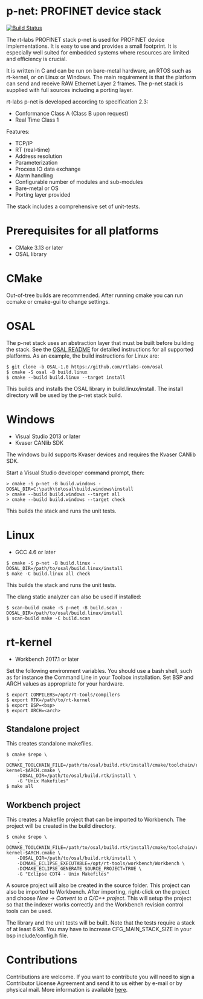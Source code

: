 p-net: PROFINET device stack
============================
[![Build Status](https://travis-ci.org/rtlabs-com/p-net.svg?branch=master)](https://travis-ci.org/rtlabs-com/p-net)

The rt-labs PROFINET stack p-net is used for PROFINET device
implementations. It is easy to use and provides a small footprint. It
is especially well suited for embedded systems where resources are
limited and efficiency is crucial.

It is written in C and can be run on bare-metal hardware, an RTOS such
as rt-kernel, or on Linux or Windows. The main requirement is that the
platform can send and receive RAW Ethernet Layer 2 frames. The
p-net stack is supplied with full sources including a porting
layer.

rt-labs p-net is developed according to specification 2.3:

 * Conformance Class A (Class B upon request)
 * Real Time Class 1

Features:

 * TCP/IP
 * RT (real-time)
 * Address resolution
 * Parameterization
 * Process IO data exchange
 * Alarm handling
 * Configurable number of modules and sub-modules
 * Bare-metal or OS
 * Porting layer provided

The stack includes a comprehensive set of unit-tests.

Prerequisites for all platforms
===============================

 * CMake 3.13 or later
 * OSAL library

CMake
=====

Out-of-tree builds are recommended. After running cmake you can run
ccmake or cmake-gui to change settings.

OSAL
====

The p-net stack uses an abstraction layer that must be built before
building the stack. See the [OSAL README](https://github.com/rtlabs-com/osal/README.md)
for detailed instructions for all supported platforms. As an example,
the build instructions for Linux are:

```console
$ git clone -b OSAL-1.0 https://github.com/rtlabs-com/osal
$ cmake -S osal -B build.linux
$ cmake --build build.linux --target install
```

This builds and installs the OSAL library in build.linux/install. The
install directory will be used by the p-net stack build.

Windows
=======

 * Visual Studio 2013 or later
 * Kvaser CANlib SDK

The windows build supports Kvaser devices and requires the Kvaser
CANlib SDK.

Start a Visual Studio developer command prompt, then:

```
> cmake -S p-net -B build.windows -DOSAL_DIR=C:\path\to\osal\build.windows\install
> cmake --build build.windows --target all
> cmake --build build.windows --target check
```

This builds the stack and runs the unit tests.

Linux
=====

 * GCC 4.6 or later

```console
$ cmake -S p-net -B build.linux -DOSAL_DIR=/path/to/osal/build.linux/install
$ make -C build.linux all check
```

This builds the stack and runs the unit tests.

The clang static analyzer can also be used if installed:

```console
$ scan-build cmake -S p-net -B build.scan -DOSAL_DIR=/path/to/osal/build.linux/install
$ scan-build make -C build.scan
```

rt-kernel
=========

 * Workbench 2017.1 or later

Set the following environment variables. You should use a bash shell,
such as for instance the Command Line in your Toolbox
installation. Set BSP and ARCH values as appropriate for your
hardware.


```console
$ export COMPILERS=/opt/rt-tools/compilers
$ export RTK=/path/to/rt-kernel
$ export BSP=<bsp>
$ export ARCH=<arch>
```

Standalone project
------------------

This creates standalone makefiles.

```console
$ cmake $repo \
    -DCMAKE_TOOLCHAIN_FILE=/path/to/osal/build.rtk/install/cmake/toolchain/rt-kernel-$ARCH.cmake \
    -DOSAL_DIR=/path/to/osal/build.rtk/install \
    -G "Unix Makefiles"
$ make all
```

Workbench project
-----------------

This creates a Makefile project that can be imported to Workbench. The
project will be created in the build directory.

```console
$ cmake $repo \
    -DCMAKE_TOOLCHAIN_FILE=/path/to/osal/build.rtk/install/cmake/toolchain/rt-kernel-$ARCH.cmake \
    -DOSAL_DIR=/path/to/osal/build.rtk/install \
    -DCMAKE_ECLIPSE_EXECUTABLE=/opt/rt-tools/workbench/Workbench \
    -DCMAKE_ECLIPSE_GENERATE_SOURCE_PROJECT=TRUE \
    -G "Eclipse CDT4 - Unix Makefiles"
```

A source project will also be created in the source folder. This
project can also be imported to Workbench. After importing,
right-click on the project and choose *New* -> *Convert to a C/C++
project*. This will setup the project so that the indexer works
correctly and the Workbench revision control tools can be used.

The library and the unit tests will be built. Note that the tests
require a stack of at least 6 kB. You may have to increase
CFG_MAIN_STACK_SIZE in your bsp include/config.h file.

Contributions
=============

Contributions are welcome. If you want to contribute you will need to
sign a Contributor License Agreement and send it to us either by
e-mail or by physical mail. More information is available
[here](https://rt-labs.com/contribution).
